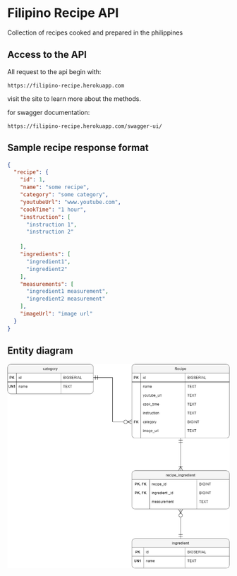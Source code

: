 # Filipino Recipe API
Collection of recipes cooked and prepared in the philippines

## Access to the API
All request to the api begin with:

```
https://filipino-recipe.herokuapp.com
```
visit the site to learn more about the methods. 

for swagger documentation:

```
https://filipino-recipe.herokuapp.com/swagger-ui/
```

## Sample recipe response format
```json
{
  "recipe": {
    "id": 1,
    "name": "some recipe",
    "category": "some category",
    "youtubeUrl": "www.youtube.com",
    "cookTime": "1 hour",
    "instruction": [
      "instruction 1",
      "instruction 2"
      
    ],
    "ingredients": [
      "ingredient1",
      "ingredient2"
    ],
    "measurements": [
      "ingredient1 measurement",
      "ingredient2 measurement"
    ],
    "imageUrl": "image url"
  }
}
```
## Entity diagram
<img src="diagram.png">




